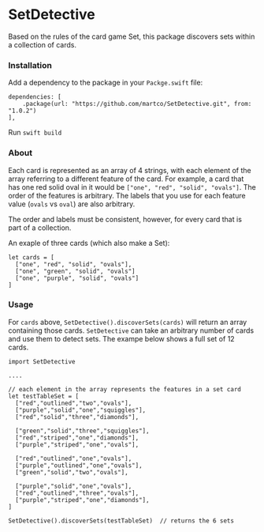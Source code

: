 # SetDetective

Based on the rules of the card game Set, this package discovers sets within a collection of cards.

### Installation

Add a dependency to the package in your `Packge.swift` file: 

```
dependencies: [
    .package(url: "https://github.com/martco/SetDetective.git", from: "1.0.2")
],
```

Run `swift build`

### About

Each card is represented as an array of 4 strings, with each element of the array referring to a different feature of the card.
For example, a card that has one red solid oval in it would be  `["one", "red", "solid", "ovals"]`. The order of the
features is arbitrary. The labels that you use for each feature value (`ovals` vs `oval`) are also arbitrary.

The order and labels must be consistent, however, for every card that is part of a collection.

An exaple of three cards (which also make a Set):

```
let cards = [
  ["one", "red", "solid", "ovals"],
  ["one", "green", "solid", "ovals"]
  ["one", "purple", "solid", "ovals"]
]

```

### Usage


For `cards` above, `SetDetective().discoverSets(cards)` will return an array containing those cards. `SetDetective` can take an arbitrary number of cards and use them to detect sets. The exampe below shows a full set of 12 cards.

```
import SetDetective

.... 

// each element in the array represents the features in a set card
let testTableSet = [
  ["red","outlined","two","ovals"],
  ["purple","solid","one","squiggles"],
  ["red","solid","three","diamonds"],
  
  ["green","solid","three","squiggles"],
  ["red","striped","one","diamonds"],
  ["purple","striped","one","ovals"],
  
  ["red","outlined","one","ovals"],
  ["purple","outlined","one","ovals"],
  ["green","solid","two","ovals"],
  
  ["purple","solid","one","ovals"],
  ["red","outlined","three","ovals"],
  ["purple","striped","one","diamonds"],
]

SetDetective().discoverSets(testTableSet)  // returns the 6 sets 
```
